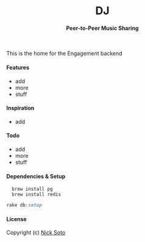 <h1 align="center"><br>DJ<br></h1>
<h4 align="center">Peer-to-Peer Music Sharing</h4>

<p align="center">
</p>
<br>

This is the home for the Engagement backend

#### Features

- add
- more
- stuff

#### Inspiration

- add

#### Todo

- add
- more
- stuff

#### Dependencies & Setup

```unix
  brew install pg
  brew install redis
```

```ruby
rake db:setup
```

#### License

Copyright (c) [Nick Soto](http://google.com)
